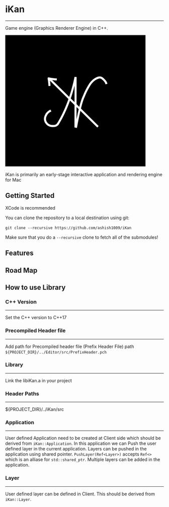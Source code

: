 # iKan
___________________________________________________________________________________________
Game engine (Graphics Renderer Engine) in C++. 

![](/Resources/Branding/iKan.png)

iKan is primarily an early-stage interactive application and rendering engine for Mac

## Getting Started
XCode is recommended

You can clone the repository to a local destination using git:

`git clone --recursive https://github.com/ashish1009/iKan`

Make sure that you do a `--recursive` clone to fetch all of the submodules!

## Features

## Road Map

## How to use Library

### C++ Version
________________
Set the C++ version to C++17

### Precompiled Header file
____________________________
Add path for Precompiled header file (Prefix Header File) 
path `${PROJECT_DIR}/../Editor/src/PrefixHeader.pch`

### Library
___________
Link the libiKan.a in your project

### Header Paths
__________________
${PROJECT_DIR}/../iKan/src

### Application
_______________
User defined Application need to be created at Client side which should be derived from `iKan::Application`.  In this application we can Push the user defined layer in the current application. Layers can be pushed in the application using shared pointer. `PushLayer(Ref<Layer>)` accepts `Ref<>` which is an alliase for `std::shared_ptr`. Multiple layers can be added in the application.  

### Layer
__________
User defined layer can be defined in Client. This should be derived from `iKan::Layer`. 
